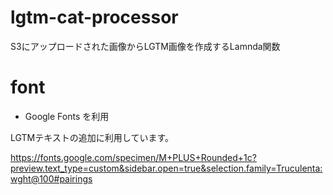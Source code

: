 # lgtm-cat-processor
S3にアップロードされた画像からLGTM画像を作成するLamnda関数

# font
- Google Fonts を利用

LGTMテキストの追加に利用しています。

https://fonts.google.com/specimen/M+PLUS+Rounded+1c?preview.text_type=custom&sidebar.open=true&selection.family=Truculenta:wght@100#pairings
